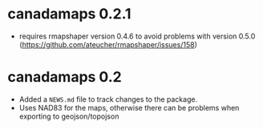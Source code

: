 # canadamaps 0.2.1

* requires rmapshaper version 0.4.6 to avoid problems with version 0.5.0
 (https://github.com/ateucher/rmapshaper/issues/158)

# canadamaps 0.2

* Added a `NEWS.md` file to track changes to the package.
* Uses NAD83 for the maps, otherwise there can be problems when exporting to geojson/topojson
